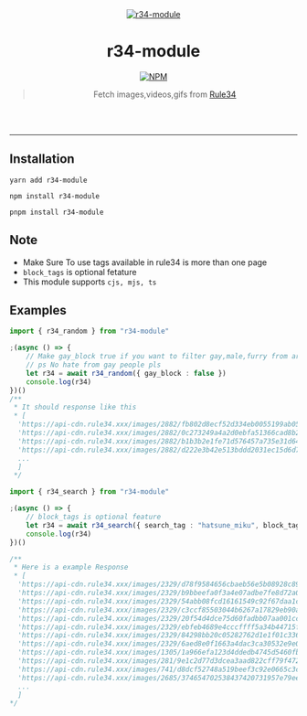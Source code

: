 <div align="center">
<a href="https://github.com/RaySenpai69/r34-module"><img src="https://i.ibb.co/yX2kq7y/header2.png" alt="r34-module" border="0"></a>

# **r34-module</er></a></h1>**

[![NPM](https://img.shields.io/badge/Available%20On-NPM-lightgrey.svg?logo=npm&logoColor=339933&labelColor=white&style=flat-square)](https://www.npmjs.com/package/r34-module)

> Fetch images,videos,gifs from [Rule34](https://rule34.xxx/) 
</div><br/>
<br/>

---

## Installation

```
yarn add r34-module
```
```
npm install r34-module
```
```
pnpm install r34-module
```

## Note

- Make Sure To use tags available in rule34 is more than one page
-  `block_tags` is optional fetature
-  This module supports `cjs, mjs, ts`

## Examples

```ts
import { r34_random } from "r34-module"

;(async () => {
    // Make gay_block true if you want to filter gay,male,furry from array
    // ps No hate from gay people pls
    let r34 = await r34_random({ gay_block : false })
    console.log(r34)
})()
/**
 * It should response like this
 * [
  'https://api-cdn.rule34.xxx/images/2882/fb802d8ecf52d334eb0055199ab052f6.jpeg',
  'https://api-cdn.rule34.xxx/images/2882/0c273249a4a2d0ebfa51366cad8b2d31.jpeg',
  'https://api-cdn.rule34.xxx/images/2882/b1b3b2e1fe71d576457a735e31d64092.jpeg',
  'https://api-cdn.rule34.xxx/images/2882/d222e3b42e513bddd2031ec15d6d77b6.jpeg',
  ...
  ]
 */
```
```ts
import { r34_search } from "r34-module"

;(async () => {
    // block_tags is optional feature
    let r34 = await r34_search({ search_tag : "hatsune_miku", block_tags: ["male", "trap"] })
    console.log(r34)
})()

/**
 * Here is a example Response
 * [
  'https://api-cdn.rule34.xxx/images/2329/d78f9584656cbaeb56e5b08928c89a09.png',
  'https://api-cdn.rule34.xxx/images/2329/b9bbeefa0f3a4e07adbe7fe8d72a0183.png',
  'https://api-cdn.rule34.xxx/images/2329/54abb08fcd16161549c92f67daa1c3a3.png',
  'https://api-cdn.rule34.xxx/images/2329/c3ccf85503044b6267a17829eb90a043.png',
  'https://api-cdn.rule34.xxx/images/2329/20f54d4dce75d60fadbb07aa001ccc99.png',
  'https://api-cdn.rule34.xxx/images/2329/ebfeb4689e4cccffff5a34b44715f827.png',
  'https://api-cdn.rule34.xxx/images/2329/84298bb20c05282762d1e1f01c3365d6.png',
  'https://api-cdn.rule34.xxx/images/2329/6aed8e0f1663a4dac3ca30532e9e0c29.png',
  'https://api-cdn.rule34.xxx/images/1305/1a966efa123d4ddedb4745d5460fb32d.png',
  'https://api-cdn.rule34.xxx/images/281/9e1c2d77d3dcea3aad822cff79f4720c.jpeg',
  'https://api-cdn.rule34.xxx/images/741/d8dcf52748a519beef3c92e0665c3c1a.png',
  'https://api-cdn.rule34.xxx/images/2685/374654702538437420731957e79ee435.png',
  ...
  ]
*/
```

